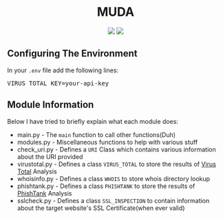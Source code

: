 <h1 align="center">MUDA</h1>
<p align="center">
<a href="./LICENSE.md"><img src="https://img.shields.io/badge/license-GNU-blue.svg"></a>
<img src="https://img.shields.io/badge/Made%20With-Python3-green.svg"></a>

<h2>Configuring The Environment</h2>
<p>In your <code>.env</code> file add the following lines:</p>
<pre>VIRUS_TOTAL_KEY=your-api-key</pre>

<h2>Module Information</h2>
<p>Below I have tried to briefly explain what each module does:</p>
<ul>
  <li>main.py - The <code>main</code> function to call other functions(Duh)</li>
  <li>modules.py - Miscellaneous functions to help with various stuff</li>
  <li>check_uri.py - Defines a <code>URI</code> Class which contains various information about the URI provided</li>
  <li>virustotal.py - Defines a class <code>VIRUS_TOTAL</code> to store the results of <a href='https://www.virustotal.com/gui/'>Virus Total</a> Analysis</li>
  <li>whoisinfo.py - Defines a class <code>WHOIS</code> to store whois directory lookup</li>
  <li>phishtank.py - Defines a class <code>PHISHTANK</code> to store the results of <a href='http://phishtank.org/'>PhishTank</a> Analysis</li>
  <li>sslcheck.py - Defines a class <code>SSL_INSPECTION</code> to contain information about the target website's SSL Certificate(when ever valid)</li>
</ul>
  
